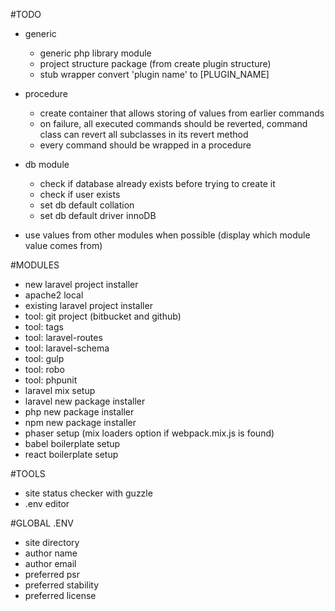 #TODO

* generic
    * generic php library module
    * project structure package (from create plugin structure)
    * stub wrapper convert 'plugin name' to [PLUGIN_NAME]

* procedure
    * create container that allows storing of values from earlier commands
    * on failure, all executed commands should be reverted, command class can
    revert all subclasses in its revert method
    * every command should be wrapped in a procedure


* db module
    * check if database already exists before trying to create it
    * check if user exists
    * set db default collation
    * set db default driver innoDB



* use values from other modules when possible (display which module value comes
  from)


#MODULES

* new laravel project installer
* apache2 local
* existing laravel project installer
* tool: git project (bitbucket and github)
* tool: tags
* tool: laravel-routes
* tool: laravel-schema
* tool: gulp
* tool: robo
* tool: phpunit
* laravel mix setup
* laravel new package installer
* php new package installer
* npm new package installer
* phaser setup (mix loaders option if webpack.mix.js is found)
* babel boilerplate setup
* react boilerplate setup


#TOOLS
* site status checker with guzzle
* .env editor

#GLOBAL .ENV
* site directory
* author name
* author email
* preferred psr
* preferred stability
* preferred license
